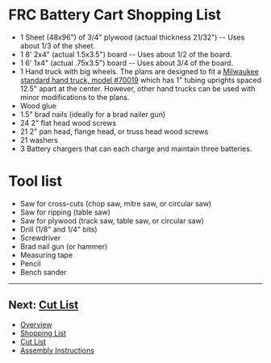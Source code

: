 # FRC Battery Cart Shopping List

 - 1 Sheet (48x96") of 3/4" plywood (actual thickness 21/32") -- Uses about 1/3 of the sheet.
 - 1 8' 2x4" (actual 1.5x3.5") board -- Uses about 1/2 of the board.
 - 1 6' 1x4" (actual .75x3.5") board -- Uses about 3/4 of the board.
 - 1 Hand truck with big wheels. The plans are designed to fit a [Milwaukee standard hand truck, model #70019](https://www.lowes.com/pd/Milwaukee-800-lb-2-Wheel-Red-Steel-Heavy-Duty-Hand-Truck/50042444) which has 1" tubing uprights spaced 12.5" apart at the center. However, other hand trucks can be used with minor modifications to the plans.
 - Wood glue
 - 1.5" brad nails (ideally for a brad nailer gun)
 - 24 2" flat head wood screws
 - 21 2" pan head, flange head, or truss head wood screws
 - 21 washers
 - 3 Battery chargers that can each charge and maintain three batteries.

# Tool list

 - Saw for cross-cuts (chop saw, mitre saw, or circular saw)
 - Saw for ripping (table saw)
 - Saw for plywood (track saw, table saw, or circular saw)
 - Drill (1/8" and 1/4" bits)
 - Screwdriver
 - Brad nail gun (or hammer)
 - Measuring tape
 - Pencil
 - Bench sander

----------------------------

## Next: [Cut List](cut.md)

 - [Overview](README.md)
 - [Shopping List](shopping.md)
 - [Cut List](cut.md)
 - [Assembly Instructions](instructions.md)